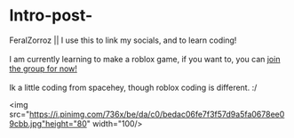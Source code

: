 # Intro-post-
FeralZorroz || I use this to link my socials, and to learn coding!
<br> </br>
I am currently learning to make a roblox game, if you want to, you can [join the group for now!](https://www.roblox.com/communities/34776072/Psittacine-Paradise-Roleplay-WIP#!/about)
<br> </br>
Ik a little coding from spacehey, though roblox coding is different. :/

<img src="https://i.pinimg.com/736x/be/da/c0/bedac06fe7f3f57d9a5fa0678ee09cbb.jpg"height="80" width="100/>
